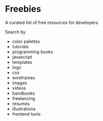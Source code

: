 # Freebies
A curated list of free resources for developers

Search by  
- color palettes
- tutorials
- programming books
- javascript
- templates
- logo
- css
- wireframes
- images
- videos
- handbooks
- freelancing
- resumes
- illustrations
- frontend tools